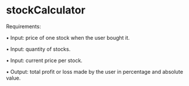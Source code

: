 # stockCalculator

Requirements:

• Input: price of one stock when the user bought it.

• Input: quantity of stocks.

• Input: current price per stock.

• Output: total profit or loss made by the user in percentage and absolute value.
